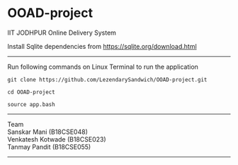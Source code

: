 # OOAD-project
IIT JODHPUR Online Delivery System  

Install Sqlite dependencies from https://sqlite.org/download.html  
___
Run following commands on Linux Terminal to run the application  
```  batch
git clone https://github.com/LezendarySandwich/OOAD-project.git
```

``` batch
cd OOAD-project
```
  
``` batch
source app.bash
```

___
Team  
Sanskar Mani (B18CSE048)  
Venkatesh Kotwade (B18CSE023)  
Tanmay Pandit (B18CSE055)  
___
